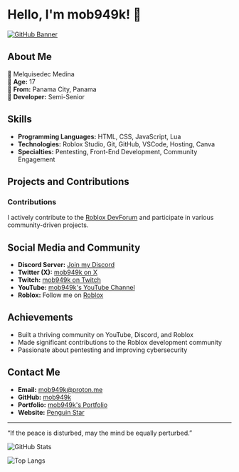 # Hello, I'm mob949k! 👋

[![GitHub Banner](https://github.com/mob949k/Penguin/blob/main/pictures/Black%20and%20White%20Aesthetic%20Fashion%20Designer%20Twitter%20Header.png)](https://github.com/mob949k)

## About Me

🌟 Melquisedec Medina  
🌟 **Age:** 17  
🌟 **From:** Panama City, Panama  
🌟 **Developer:** Semi-Senior  

## Skills

- **Programming Languages:** HTML, CSS, JavaScript, Lua
- **Technologies:** Roblox Studio, Git, GitHub, VSCode, Hosting, Canva
- **Specialties:** Pentesting, Front-End Development, Community Engagement

## Projects and Contributions

### Contributions
I actively contribute to the [Roblox DevForum](https://devforum.roblox.com/u/mob949) and participate in various community-driven projects.

## Social Media and Community

- **Discord Server:** [Join my Discord](https://discord.gg/7wGnEZZWCB)
- **Twitter (X):** [mob949k on X](https://twitter.com/mob949k)
- **Twitch:** [mob949k on Twitch](https://twitch.tv/mob949k)
- **YouTube:** [mob949k's YouTube Channel](https://youtube.com/channel/UCXsuZHydxz7m_tws9G9bbRg)
- **Roblox:** Follow me on [Roblox](https://www.roblox.com/users/922672130/profile)

## Achievements

- Built a thriving community on YouTube, Discord, and Roblox
- Made significant contributions to the Roblox development community
- Passionate about pentesting and improving cybersecurity

## Contact Me

- **Email:** [mob949k@proton.me](mailto:mob949k@proton.me)
- **GitHub:** [mob949k](https://github.com/mob949k)
- **Portfolio:** [mob949k's Portfolio](https://solo.to/mob949k)
- **Website:** [Penguin Star](https://penguinstarc1.is)

---

“If the peace is disturbed, may the mind be equally perturbed.”

![GitHub Stats](https://github-readme-stats.vercel.app/api?username=mob949k&show_icons=true&theme=dark)

![Top Langs](https://github-readme-stats.vercel.app/api/top-langs/?username=mob949k&layout=compact&theme=dark)
